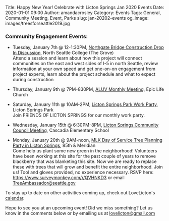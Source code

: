 Title: Happy New Year! Celebrate with Licton Springs Jan 2020 Events
Date: 2020-01-01 09:00
Author: amandacrosley
Category: Events
Tags: General, Community Meeting, Event, Parks
slug: jan-20202-events
og_image: images/treesforseattle2019.jpg

### Community Engagement Events:

*   Tuesday, January 7th @ 12-1:30PM, [Northgate Bridge Construction Drop In Discussion](http://www.seattle.gov/transportation/projects-and-programs/programs/bridges-stairs-and-other-structures/bridges/northgate-pedestrian-and-bicycle-bridge), North Seattle College (The Grove) <br />
Attend a session and learn about how this project will connect communities on the east and west sides of I-5 in north Seattle, review information at your own speed and get one-on-on engagement from project experts, learn about the project schedule and what to expect during construction 

*   Thursday, January 9th @ 7PM-830PM, [ALUV Monthly Meeting](https://lictonsprings.org), Epic Life Church  <br />

*   Saturday, January 11th @ 10AM-2PM, [Licton Springs Park Work Party](https://www.facebook.com/AuroraLicton/), Licton Springs Park  <br />
Join FRIENDS OF LICTON SPRINGS for our monthly work party.

*   Wednesday, January 15th @ 6:30PM-8PM, [Licton Springs Community Council Meeting](https://www.facebook.com/events/2821332687910132/), Cascadia Elementary School 

*  Monday, January 20th @ 9AM-noon, [MLK Day of Service Tree Planning Party in Licton Springs](https://www.facebook.com/events/585148942264366), 85th & Meridian <br />
Come help us plant some new green in the neighborhood! Volunteers have been working at this site for the past couple of years to remove blackberry that was blanketing this site. Now we are ready to replace these with trees that will grow and benefit the entire neighborhood. Join us! Tool and gloves provided, no experience necessary. RSVP here: https://www.surveymonkey.com/r/QVHNKD3  or email TreeAmbassador@seattle.gov 

To stay up to date on other activities coming up, check out LoveLicton's [calendar](https://lovelicton.com/pages/community-calendar.html).

Hope to see you at an upcoming event!
Did we miss something? Let us know in the comments below or by emailing us at [lovelicton@gmail.com](mailto:lovelicton@gmail.com)
